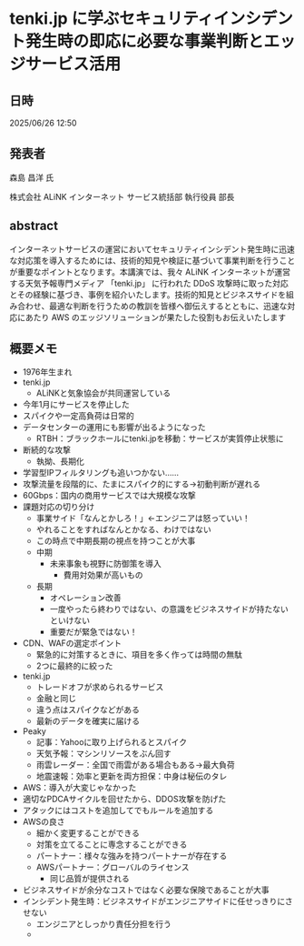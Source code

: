 # tenki.jp に学ぶセキュリティインシデント発生時の即応に必要な事業判断とエッジサービス活用

## 日時
2025/06/26 12:50

## 発表者
森島 昌洋 氏

株式会社 ALiNK インターネット
サービス統括部
執行役員 部長

## abstract
インターネットサービスの運営においてセキュリティインシデント発生時に迅速な対応策を導入するためには、技術的知見や検証に基づいて事業判断を行うことが重要なポイントとなります。本講演では、我々 ALiNK インターネットが運営する天気予報専門メディア 「tenki.jp」 に行われた DDoS 攻撃時に取った対応とその経験に基づき、事例を紹介いたします。技術的知見とビジネスサイドを組み合わせ、最適な判断を行うための教訓を皆様へ御伝えするとともに、迅速な対応にあたり AWS のエッジソリューションが果たした役割もお伝えいたします

## 概要メモ
- 1976年生まれ
- tenki.jp
  - ALiNKと気象協会が共同運営している
- 今年1月にサービスを停止した
- スパイクや一定高負荷は日常的
- データセンターの運用にも影響が出るようになった
  - RTBH：ブラックホールにtenki.jpを移動：サービスが実質停止状態に
- 断続的な攻撃
  - 執拗、長期化
- 学習型IPフィルタリングも追いつかない……
- 攻撃流量を段階的に、たまにスパイク的にする→初動判断が遅れる
- 60Gbps：国内の商用サービスでは大規模な攻撃
- 課題対応の切り分け
  - 事業サイド「なんとかしろ！」←エンジニアは怒っていい！
  - やれることをすればなんとかなる、わけではない
  - この時点で中期長期の視点を持つことが大事
  - 中期
    - 未来事象も視野に防御策を導入
      - 費用対効果が高いもの
  - 長期
    - オペレーション改善
    - 一度やったら終わりではない、の意識をビジネスサイドが持たないといけない
    - 重要だが緊急ではない！
- CDN、WAFの選定ポイント
  - 緊急的に対策するときに、項目を多く作っては時間の無駄
  - 2つに最終的に絞った
- tenki.jp
  - トレードオフが求められるサービス
  - 金融と同じ
  - 違う点はスパイクなどがある
  - 最新のデータを確実に届ける
- Peaky
  - 記事：Yahooに取り上げられるとスパイク
  - 天気予報：マシンリソースをぶん回す
  - 雨雲レーダー：全国で雨雲がある場合もある→最大負荷
  - 地震速報：効率と更新を両方担保：中身は秘伝のタレ
- AWS：導入が大変じゃなかった
- 適切なPDCAサイクルを回せたから、DDOS攻撃を防げた
- アタックにはコストを追加してでもルールを追加する
- AWSの良さ
  - 細かく変更することができる
  - 対策を立てることに専念することができる
  - パートナー：様々な強みを持つパートナーが存在する
  - AWSパートナー：グローバルのライセンス
    - 同じ品質が提供される
- ビジネスサイドが余分なコストではなく必要な保険であることが大事
- インシデント発生時：ビジネスサイドがエンジニアサイドに任せっきりにさせない
  - エンジニアとしっかり責任分担を行う
  - 